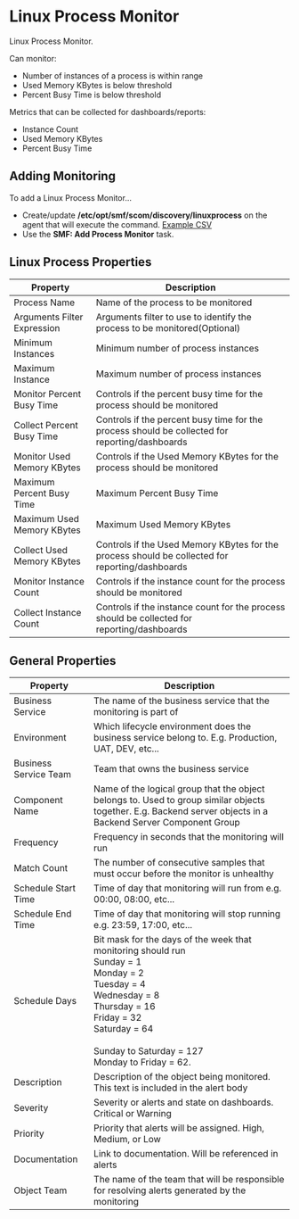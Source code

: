 ﻿
# Linux Process Monitor

Linux Process Monitor. 

Can monitor:

* Number of instances of a process is within range
* Used Memory KBytes is below threshold
* Percent Busy Time is below threshold

Metrics that can be collected for dashboards/reports:

* Instance Count
* Used Memory KBytes
* Percent Busy Time 

## Adding Monitoring

To add a Linux Process Monitor...

* Create/update **/etc/opt/smf/scom/discovery/linuxprocess** on the agent that will execute the command. [Example CSV](../Example%20Files/linuxprocess.csv)
* Use the **SMF: Add Process Monitor** task.

## Linux Process Properties 

|Property|Description|
|-|-|
|Process Name|Name of the process to be monitored|
|Arguments Filter Expression|Arguments filter to use to identify the process to be monitored(Optional)|
|Minimum Instances|Minimum number of process instances|
|Maximum Instance|Maximum number of process instances|
|Monitor Percent Busy Time|Controls if the percent busy time for the process should be monitored|
|Collect Percent Busy Time|Controls if the percent busy time for the process should be collected for reporting/dashboards|
|Monitor Used Memory KBytes|Controls if the Used Memory KBytes for the process should be monitored|
|Maximum Percent Busy Time|Maximum Percent Busy Time|
|Maximum Used Memory KBytes|Maximum Used Memory KBytes|
|Collect Used Memory KBytes|Controls if the Used Memory KBytes for the process should be collected for reporting/dashboards|
|Monitor Instance Count|Controls if the instance count for the process should be monitored|
|Collect Instance Count|Controls if the instance count for the process should be collected for reporting/dashboards|

## General Properties

|Property|Description|
|-|-|
|Business Service|The name of the business service that the monitoring is part of|
|Environment|Which lifecycle environment does the business service belong to. E.g. Production, UAT, DEV, etc...|
|Business Service Team|Team that owns the business service|
|Component Name|Name of the logical group that the object belongs to. Used to group similar objects together. E.g. Backend server objects in a Backend Server Component Group|
|Frequency|Frequency in seconds that the monitoring will run|
|Match Count|The number of consecutive samples that must occur before the monitor is unhealthy|
|Schedule Start Time|Time of day that monitoring will run from e.g. 00:00, 08:00, etc...|
|Schedule End Time|Time of day that monitoring will stop running e.g. 23:59, 17:00, etc...|
|Schedule Days|Bit mask for the days of the week that monitoring should run<br>Sunday = 1<br>  Monday = 2 <br>Tuesday = 4<br>Wednesday = 8<br>Thursday = 16<br>Friday = 32<br>Saturday = 64<br><br>Sunday to Saturday = 127<br>Monday to Friday = 62.|
|Description|Description of the object being monitored. This text is included in the alert body|
|Severity|Severity or alerts and state on dashboards. Critical or Warning|
|Priority|Priority that alerts will be assigned. High, Medium, or Low|
|Documentation|Link to documentation. Will be referenced in alerts|
|Object Team|The name of the team that will be responsible for resolving alerts generated by the monitoring|
